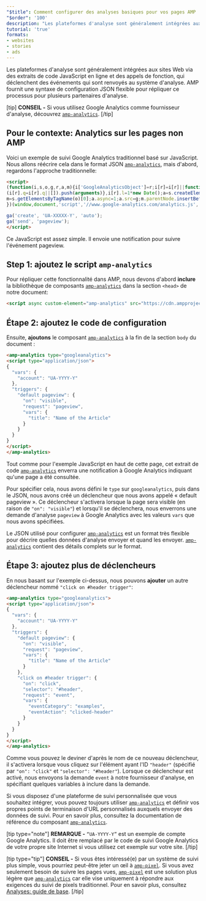 ```yaml
---
"$title": Comment configurer des analyses basiques pour vos pages AMP
"$order": '100'
description: "Les plateformes d'analyse sont généralement intégrées aux sites Web via des extraits de code JavaScript en ligne et des appels de fonction, qui déclenchent des événements qui sont renvoyés au système d'analyse."
tutorial: 'true'
formats:
- websites
- stories
- ads
---
```


Les plateformes d'analyse sont généralement intégrées aux sites Web via des extraits de code JavaScript en ligne et des appels de fonction, qui déclenchent des événements qui sont renvoyés au système d'analyse. AMP fournit une syntaxe de configuration JSON flexible pour répliquer ce processus pour plusieurs partenaires d'analyse.

[tip] **CONSEIL -** Si vous utilisez Google Analytics comme fournisseur d'analyse, découvrez [`amp-analytics`](../../../documentation/components/reference/amp-analytics.md). [/tip]

## Pour le contexte: Analytics sur les pages non AMP

Voici un exemple de suivi Google Analytics traditionnel basé sur JavaScript. Nous allons réécrire cela dans le format JSON [`amp-analytics`](../../../documentation/components/reference/amp-analytics.md), mais d'abord, regardons l'approche traditionnelle:

```html
<script>
(function(i,s,o,g,r,a,m){i['GoogleAnalyticsObject']=r;i[r]=i[r]||function(){
(i[r].q=i[r].q||[]).push(arguments)},i[r].l=1*new Date();a=s.createElement(o),
m=s.getElementsByTagName(o)[0];a.async=1;a.src=g;m.parentNode.insertBefore(a,m)
})(window,document,'script','//www.google-analytics.com/analytics.js','ga');

ga('create', 'UA-XXXXX-Y', 'auto');
ga('send', 'pageview');
</script>
```

Ce JavaScript est assez simple. Il envoie une notification pour suivre l'événement pageview.

## Step 1: ajoutez le script `amp-analytics`

Pour répliquer cette fonctionnalité dans AMP, nous devons d'abord **inclure** la bibliothèque de composants [`amp-analytics`](../../../documentation/components/reference/amp-analytics.md) dans la section `<head>` de notre document:

```html
<script async custom-element="amp-analytics" src="https://cdn.ampproject.org/v0/amp-analytics-0.1.js"></script>
```

## Étape 2: ajoutez le code de configuration

Ensuite, **ajoutons** le composant [`amp-analytics`](../../../documentation/components/reference/amp-analytics.md) à la fin de la section `body` du document :

```html
<amp-analytics type="googleanalytics">
<script type="application/json">
{
  "vars": {
    "account": "UA-YYYY-Y"
  },
  "triggers": {
    "default pageview": {
      "on": "visible",
      "request": "pageview",
      "vars": {
        "title": "Name of the Article"
      }
    }
  }
}
</script>
</amp-analytics>
```

Tout comme pour l'exemple JavaScript en haut de cette page, cet extrait de code [`amp-analytics`](../../../documentation/components/reference/amp-analytics.md) enverra une notification à Google Analytics indiquant qu'une page a été consultée.

Pour spécifier cela, nous avons défini le `type` sur `googleanalytics`, puis dans le JSON, nous avons créé un déclencheur que nous avons appelé « default pageview ». Ce déclencheur s'activera lorsque la page sera visible (en raison de `"on": "visible"`) et lorsqu'il se déclenchera, nous enverrons une demande d'analyse `pageview` à Google Analytics avec les valeurs `vars` que nous avons spécifiées.

Le JSON utilisé pour configurer [`amp-analytics`](../../../documentation/components/reference/amp-analytics.md) est un format très flexible pour décrire quelles données d'analyse envoyer et quand les envoyer. [`amp-analytics`](../../../documentation/components/reference/amp-analytics.md) contient des détails complets sur le format.

## Étape 3: ajoutez plus de déclencheurs

En nous basant sur l'exemple ci-dessus, nous pouvons **ajouter** un autre déclencheur nommé `"click on #header trigger"`:

```html
<amp-analytics type="googleanalytics">
<script type="application/json">
{
  "vars": {
    "account": "UA-YYYY-Y"
  },
  "triggers": {
    "default pageview": {
      "on": "visible",
      "request": "pageview",
      "vars": {
        "title": "Name of the Article"
      }
    },
    "click on #header trigger": {
      "on": "click",
      "selector": "#header",
      "request": "event",
      "vars": {
        "eventCategory": "examples",
        "eventAction": "clicked-header"
      }
    }
  }
}
</script>
</amp-analytics>
```

Comme vous pouvez le deviner d'après le nom de ce nouveau déclencheur, il s'activera lorsque vous cliquez sur l'élément ayant l'ID `"header"` (spécifié par `"on": "click"` et `"selector": "#header"`). Lorsque ce déclencheur est activé, nous envoyons la demande `event` à notre fournisseur d'analyse, en spécifiant quelques variables à inclure dans la demande.

Si vous disposez d'une plateforme de suivi personnalisée que vous souhaitez intégrer, vous pouvez toujours utiliser [`amp-analytics`](../../../documentation/components/reference/amp-analytics.md) et définir vos propres points de terminaison d'URL personnalisés auxquels envoyer des données de suivi. Pour en savoir plus, consultez la documentation de référence du composant [`amp-analytics`](../../../documentation/components/reference/amp-analytics.md).

[tip type="note"] **REMARQUE -** `“UA-YYYY-Y”` est un exemple de compte Google Analytics. Il doit être remplacé par le code de suivi Google Analytics de votre propre site Internet si vous utilisez cet exemple sur votre site. [/tip]

[tip type="tip"] **CONSEIL -** Si vous êtes intéressé(e) par un système de suivi plus simple, vous pourriez peut-être jeter un œil à [`amp-pixel`](../../../documentation/components/reference/amp-pixel.md). Si vous avez seulement besoin de suivre les pages vues, [`amp-pixel`](../../../documentation/components/reference/amp-pixel.md) est une solution plus légère que [`amp-analytics`](../../../documentation/components/reference/amp-analytics.md) car elle vise uniquement à répondre aux exigences du suivi de pixels traditionnel. Pour en savoir plus, consultez [Analyses: guide de base](../../../documentation/guides-and-tutorials/optimize-measure/configure-analytics/analytics_basics.md). [/tip]
